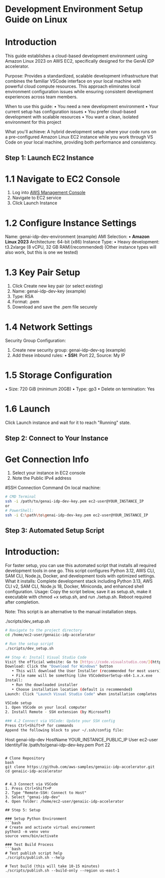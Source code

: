 # Development Environment Setup Guide on Linux
# Introduction
This guide establishes a cloud-based development environment using Amazon Linux 2023 on AWS EC2, specifically designed for the GenAI IDP accelerator.

Purpose: Provides a standardized, scalable development infrastructure that combines the familiar VSCode interface on your local machine with powerful cloud compute resources. This approach eliminates local environment configuration issues while ensuring consistent development experiences across team members.

When to use this guide:
• You need a new development environment
• Your current setup has configuration issues
• You prefer cloud-based development with scalable resources
• You want a clean, isolated environment for this project

What you'll achieve: 
A hybrid development setup where your code runs on a pre-configured Amazon Linux EC2 instance while you work through VS Code on your local machine, providing both performance and consistency.

## Step 1: Launch EC2 Instance

# 1.1 Navigate to EC2 Console
1. Log into [AWS Management Console](https://console.aws.amazon.com/)
2. Navigate to EC2 service
3. Click Launch Instance

# 1.2 Configure Instance Settings
Name: genai-idp-dev-environment (example)
AMI Selection:
• **Amazon Linux 2023**
Architecture: 64-bit (x86)
Instance Type:
• Heavy development: t3.2xlarge (8 vCPU, 32 GB RAM)(recommended)
(Other instance types will also work, but this is one we tested)

# 1.3 Key Pair Setup
1. Click Create new key pair (or select existing)
2. Name: genai-idp-dev-key (example)
3. Type: RSA
4. Format: .pem
5. Download and save the .pem file securely

# 1.4 Network Settings
Security Group Configuration:
1. Create new security group: genai-idp-dev-sg (example)
2. Add these inbound rules:
   • **SSH**: Port 22, Source: My IP

# 1.5 Storage Configuration
• Size: 720 GiB (minimum 20GB)
• Type: gp3
• Delete on termination: Yes

# 1.6 Launch
Click Launch instance and wait for it to reach "Running" state.

## Step 2: Connect to Your Instance

# Get Connection Info
1. Select your instance in EC2 console
2. Note the Public IPv4 address

#SSH Connection Command
On local machine:
```bash
# CMD Terminal
ssh -i /path/to/genai-idp-dev-key.pem ec2-user@YOUR_INSTANCE_IP
or
# PowerShell:
ssh -i C:\path\to\genai-idp-dev-key.pem ec2-user@YOUR_INSTANCE_IP
```
## Step 3: Automated Setup Script

# Introduction:
For faster setup, you can use this automated script that installs all required development tools in one go. This 
script configures Python 3.12, AWS CLI, SAM CLI, Node.js, Docker, and development tools with optimized settings.
What it installs: Complete development stack including Python 3.13, AWS CLI v2, SAM CLI, Node.js 18, Docker, 
Miniconda, and enhanced shell configuration.
Usage: Copy the script below, save it as setup.sh, make it executable with chmod +x setup.sh, and run ./setup.sh. 
Reboot required after completion.

Note: This script is an alternative to the manual installation steps.

./scripts/dev_setup.sh
```bash
# Navigate to the project directory
cd /home/ec2-user/genaiic-idp-accelerator

# Run the setup script
./scripts/dev_setup.sh

## Step 4: Install Visual Studio Code
Visit the official website: Go to [https://code.visualstudio.com/](https://code.visualstudio.com/)
Download: Click the "Download for Windows" button
   • This will download the User Installer (recommended for most users)
   • File name will be something like VSCodeUserSetup-x64-1.x.x.exe
Install: 
   • Run the downloaded installer
   • Choose installation location (default is recommended)
Launch: Click "Launch Visual Studio Code" when installation completes

VSCode setup
1. Open VSCode on your local computer
2. Install Remote - SSH extension (by Microsoft)

### 4.2 Connect via VSCode: Update your SSH config
Press Ctrl+Shift+P for commands
Append the following block to your ~/.ssh/config file:

```
Host genai-idp-dev
    HostName YOUR_INSTANCE_PUBLIC_IP
    User ec2-user
    IdentityFile /path/to/genai-idp-dev-key.pem
    Port 22
```

# Clone Repository
bash
git clone https://github.com/aws-samples/genaiic-idp-accelerator.git
cd genaiic-idp-accelerator


# 4.3 Connect via VSCode
1. Press Ctrl+Shift+P
2. Type "Remote-SSH: Connect to Host"
3. Select "genai-idp-dev"
4. Open folder: /home/ec2-user/genaiic-idp-accelerator

## Step 5: Setup

### Setup Python Environment
```bash
# Create and activate virtual environment
python3 -m venv venv
source venv/bin/activate

### Test Build Process
```bash
# Test publish script help
./scripts/publish.sh --help

# Test build (this will take 10-15 minutes)
./scripts/publish.sh --build-only --region us-east-1
```
